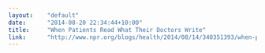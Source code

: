 ```yaml
---
layout:    "default"
date:      "2014-08-20 22:34:44+10:00"
title:     "When Patients Read What Their Doctors Write"
link:      "http://www.npr.org/blogs/health/2014/08/14/340351393/when-patients-read-what-their-doctors-write"
---
```

